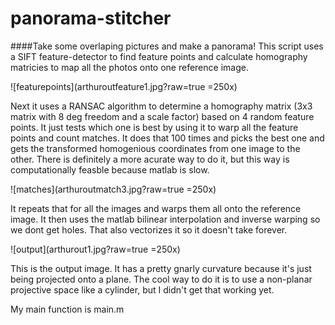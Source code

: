 <link rel="stylesheet" href="readmeimages.css">


panorama-stitcher
=====

####Take some overlaping pictures and make a panorama!
This script uses a SIFT feature-detector to find feature points and calculate homography matricies to map all the photos onto one reference image. 

![featurepoints](arthuroutfeature1.jpg?raw=true =250x)

Next it uses a RANSAC algorithm to determine a homography matrix (3x3 matrix with 8 deg freedom and a scale factor) based on 4 random feature points. It just tests which one is best by using it to warp all the feature points and count matches. It does that 100 times and picks the best one and gets the transformed homogenious coordinates from one image to the other. There is definitely a more acurate way to do it, but this way is computationally feasble because matlab is slow.

![matches](arthuroutmatch3.jpg?raw=true =250x)

It repeats that for all the images and warps them all onto the reference image. 
It then uses the matlab bilinear interpolation and inverse warping so we dont get holes. That also vectorizes it so it doesn't take forever.

![output](arthurout1.jpg?raw=true =250x)

This is the output image. It has a pretty gnarly curvature because it's just being projected onto a plane. The cool way to do it is to use a non-planar projective space like a cylinder, but I didn't get that working yet.

My main function is main.m

